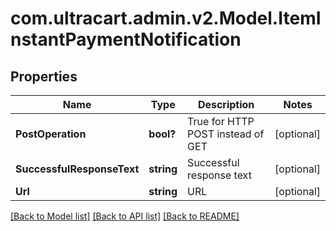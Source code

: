 # com.ultracart.admin.v2.Model.ItemInstantPaymentNotification
## Properties

Name | Type | Description | Notes
------------ | ------------- | ------------- | -------------
**PostOperation** | **bool?** | True for HTTP POST instead of GET | [optional] 
**SuccessfulResponseText** | **string** | Successful response text | [optional] 
**Url** | **string** | URL | [optional] 


[[Back to Model list]](../README.md#documentation-for-models) [[Back to API list]](../README.md#documentation-for-api-endpoints) [[Back to README]](../README.md)

